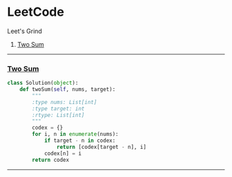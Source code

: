 # LeetCode
Leet's Grind

1.  [Two Sum](#two-sum)

---

### [Two Sum](https://leetcode.com/problems/two-sum/)<a name="two-sum"></a>
```python
class Solution(object):
    def twoSum(self, nums, target):
        """
        :type nums: List[int]
        :type target: int
        :rtype: List[int]
        """
        codex = {}
        for i, n in enumerate(nums):
            if target - n in codex:
                return [codex[target - n], i]
            codex[n] = i
        return codex
```

---
